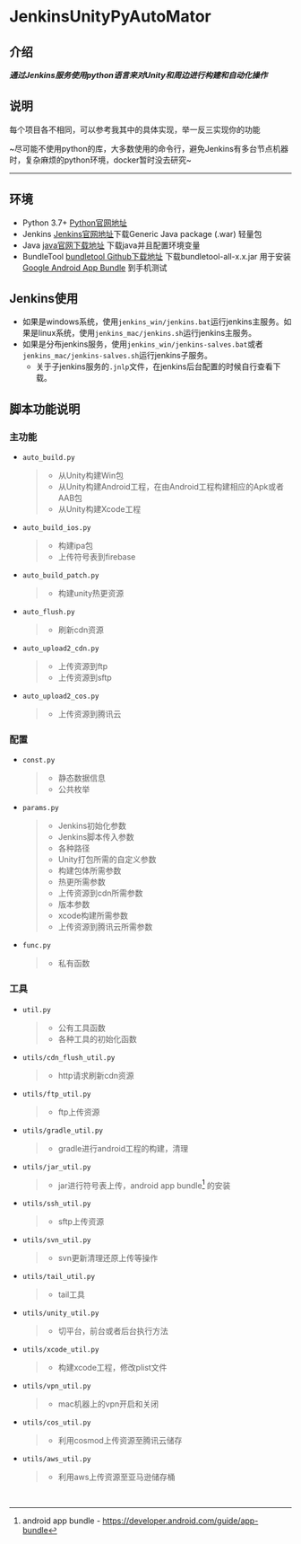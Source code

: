 # JenkinsUnityPyAutoMator
## 介绍
***通过Jenkins服务使用python语言来对Unity和周边进行构建和自动化操作***
## 说明
每个项目各不相同，可以参考我其中的具体实现，举一反三实现你的功能

~尽可能不使用python的库，大多数使用的命令行，避免Jenkins有多台节点机器时，复杂麻烦的python环境，docker暂时没去研究~
- - -
## 环境
+ Python 3.7+ [Python官网地址](https://www.python.org/)
+ Jenkins [Jenkins官网地址](https://www.jenkins.io/)下载Generic Java package (.war) 轻量包
+ Java [java官网下载地址](https://www.oracle.com/java/technologies/downloads/) 下载java并且配置环境变量
+ BundleTool [bundletool Github下载地址](https://github.com/google/bundletool/releases) 下载bundletool-all-x.x.jar 用于安装 [Google Android App Bundle](https://developer.android.com/guide/app-bundle) 到手机测试
## Jenkins使用
+ 如果是windows系统，使用`jenkins_win/jenkins.bat`运行jenkins主服务。如果是linux系统，使用`jenkins_mac/jenkins.sh`运行jenkins主服务。
+ 如果是分布jenkins服务，使用`jenkins_win/jenkins-salves.bat`或者`jenkins_mac/jenkins-salves.sh`运行jenkins子服务。
    - 关于子jenkins服务的`.jnlp`文件，在jenkins后台配置的时候自行查看下载。
## 脚本功能说明
### 主功能
+ `auto_build.py`
    >- 从Unity构建Win包
    >- 从Unity构建Android工程，在由Android工程构建相应的Apk或者AAB包
    >- 从Unity构建Xcode工程

+ `auto_build_ios.py`
    >- 构建ipa包
    >- 上传符号表到firebase

+ `auto_build_patch.py`
    >- 构建unity热更资源

+ `auto_flush.py`
    >- 刷新cdn资源

+ `auto_upload2_cdn.py`
    >- 上传资源到ftp
    >- 上传资源到sftp

+ `auto_upload2_cos.py`
    >- 上传资源到腾讯云

### 配置
+ `const.py`
    >- 静态数据信息
    >- 公共枚举

+ `params.py`
    >- Jenkins初始化参数
    >- Jenkins脚本传入参数
    >- 各种路径
    >- Unity打包所需的自定义参数
    >- 构建包体所需参数
    >- 热更所需参数
    >- 上传资源到cdn所需参数
    >- 版本参数
    >- xcode构建所需参数
    >- 上传资源到腾讯云所需参数

+ `func.py`
    >- 私有函数

### 工具
+ `util.py`
    >- 公有工具函数
    >- 各种工具的初始化函数
+ `utils/cdn_flush_util.py`
    >- http请求刷新cdn资源
+ `utils/ftp_util.py`
    >- ftp上传资源
+ `utils/gradle_util.py`
    >- gradle进行android工程的构建，清理
+ `utils/jar_util.py`
    >- jar进行符号表上传，android app bundle[^aab] 的安装
+ `utils/ssh_util.py`
    >- sftp上传资源
+ `utils/svn_util.py`
    >- svn更新清理还原上传等操作
+ `utils/tail_util.py`
    >- tail工具
+ `utils/unity_util.py`
    >- 切平台，前台或者后台执行方法
+ `utils/xcode_util.py`
    >- 构建xcode工程，修改plist文件
+ `utils/vpn_util.py`
    >- mac机器上的vpn开启和关闭
+ `utils/cos_util.py`
    >- 利用cosmod上传资源至腾讯云储存
+ `utils/aws_util.py`
    >- 利用aws上传资源至亚马逊储存桶
<br>

[^aab]:android app bundle - <https://developer.android.com/guide/app-bundle>
